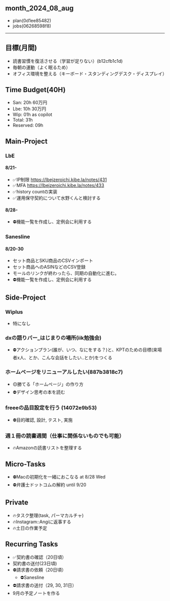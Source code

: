 month_2024_08_aug
---

- plan(0d1ee85482)
- jobs(06268598f8)
---

## 目標(月間)
- 読書習慣を復活させる（学習が足りない）(b12cfb1c1d)
- 毎朝の運動（よく眠るため）
- オフィス環境を整える（キーボード・スタンディングデスク・ディスプレイ）

## Time Budget(40H)
- San: 20h 60万円
- Lbe: 10h 30万円
- Wip: 01h as copilot
- Total: 31h
- Reserved: 09h

## Main-Project
### LbE
#### 8/21-
- ✅IP制限 https://lbejzeroichi.kibe.la/notes/431
- ✅MFA https://lbejzeroichi.kibe.la/notes/433
- ✅history countの実装
- ✅運用保守契約について水野くんと検討する
#### 8/28-
- ⛔️機能一覧を作成し、定例会に利用する
### Sanesline
#### 8/20-30
- セット商品とSKU商品のCSVインポート
- セット商品へのASINなどのCSV登録
- モールのリンクが終わったら、同期の自動化に進む。
- ⛔️機能一覧を作成し、定例会に利用する

## Side-Project
### Wiplus
- 特になし
### dxの語りバー_はじまりの場所(iik勉強会)
- ⛔️アクションプラン(誰が、いつ、なにをする？)と、KPTのための目標(来場者x人、とか、こんな会話をしたい..とか)をつくる
### ホームページをリニューアルしたい(887b3818c7)
- 🟡勝てる「ホームページ」の作り方
- ⛔️デザイン思考の本を読む
### freeeの品目設定を行う (14072e9b53)
- ⛔️目的確認, 設計, テスト, 実施
### 週１冊の読書週間（仕事に関係ないものでも可能）
- 🔥Amazonの読書リストを整理する

## Micro-Tasks
- ⛔️Macの初期化を一緒におこなる at 8/28 Wed
- ⛔️弁護士ドットコムの解約 until 9/20

## Private
- 🔥タスク整理(task, パーマカルチャ)
- 🔥Instagram::Angiに返事する
- 🔥土日の作業予定


## Recurring Tasks
- ✅契約書の確認（20日頃）
- 契約書の送付(23日頃)
- ⛔️請求書の依頼（20日頃）
  - ⛔️Sanesline
- ⛔️請求書の送付（29, 30, 31日）
- 9月の予定ノートを作る

